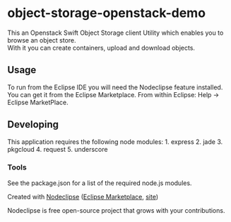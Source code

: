 

# object-storage-openstack-demo

This an Openstack Swift Object Storage client Utility which enables you to browse an object store.  
With it you can create containers, upload and download objects.


## Usage

To run from the Eclipse IDE you will need the Nodeclipse feature installed.   You can get it from the Eclipse 
Marketplace.  From within Eclipse: Help -> Eclipse MarketPlace.


## Developing

This application requires the following node modules:
	1. express
	2. jade
	3. pkgcloud
	4. request
	5. underscore


### Tools

See the package.json for a list of the required node.js modules.

Created with [Nodeclipse](https://github.com/Nodeclipse/nodeclipse-1)
 ([Eclipse Marketplace](http://marketplace.eclipse.org/content/nodeclipse), [site](http://www.nodeclipse.org))   

Nodeclipse is free open-source project that grows with your contributions.
